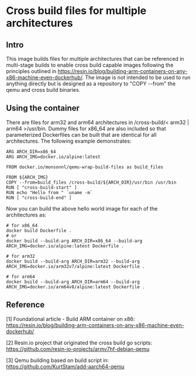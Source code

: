 # Cross build files for multiple architectures

## Intro

This image builds files for multiple architectures that can be referenced in multi-stage
builds to enable cross build capable images following the principles outlined in
https://resin.io/blog/building-arm-containers-on-any-x86-machine-even-dockerhub/.  The image
is not intended to be used to run anything directly but is designed as a repository to
"COPY --from" the qemu and cross build binaries.

## Using the container

There are files for arm32 and arm64 architectures in /cross-build/< arm32 | arm64 >/usr/bin.  Dummy
files for x86_64 are also included so that parameterized Dockerfiles can be built
that are identical for all architectures.  The following example demonstrates:

```
ARG ARCH_DIR=x86_64
ARG ARCH_IMG=docker.io/alpine:latest

FROM docker.io/monsonnl/qemu-wrap-build-files as build_files

FROM ${ARCH_IMG}
COPY --from=build_files /cross-build/${ARCH_DIR}/usr/bin /usr/bin
RUN [ "cross-build-start" ]
RUN echo "Hello from " `uname -m`
RUN [ "cross-build-end" ]
```
Now you can build the above hello world image for each of the architectures as:

```
# for x86_64
docker build Dockerfile .
# or
docker build --build-arg ARCH_DIR=x86_64 --build-arg ARCH_IMG=docker.io/alpine:latest Dockerfile .

# for arm32
docker build --build-arg ARCH_DIR=arm32 --build-arg ARCH_IMG=docker.io/arm32v7/alpine:latest Dockerfile .

# for arm64
docker build --build-arg ARCH_DIR=arm64 --build-arg ARCH_IMG=docker.io/arm64v8/alpine:latest Dockerfile .
```

## Reference

[1] Foundational article - Build ARM container on x86: https://resin.io/blog/building-arm-containers-on-any-x86-machine-even-dockerhub/

[2] Resin.io project that originated the cross build go scripts: https://github.com/resin-io-projects/armv7hf-debian-qemu

[3] Qemu building based on build script in: https://github.com/KurtStam/add-aarch64-qemu
